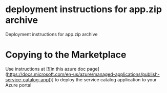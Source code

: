 # deployment instructions for app.zip archive
Deployment instructions for app.zip archive

Copying to the Marketplace
==========================
Use instructions at [![in this azure doc page] (https://docs.microsoft.com/en-us/azure/managed-applications/publish-service-catalog-app])] to deploy the service catalog application to your Azure portal